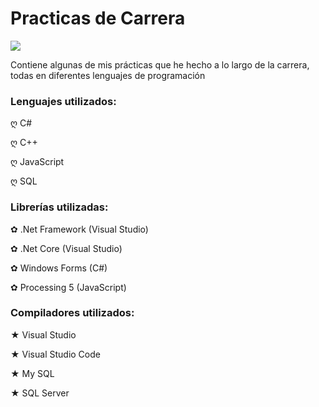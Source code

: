 # Practicas de Carrera
![](https://2.bp.blogspot.com/-r5fTrDpsTQA/U1LZZgGXjYI/AAAAAAAAHeg/UFNGH7kO8f8/s1600/0_1182c6_a1b3a575_XXL.png)

Contiene algunas de mis prácticas que he hecho a lo largo de la carrera, todas en diferentes lenguajes de programación

### Lenguajes utilizados:
ღ C#

ღ C++

ღ JavaScript

ღ SQL

### Librerías utilizadas:
✿ .Net Framework (Visual Studio)

✿ .Net Core (Visual Studio)

✿ Windows Forms (C#)

✿ Processing 5 (JavaScript)

### Compiladores utilizados:
★ Visual Studio

★ Visual Studio Code

★ My SQL

★ SQL Server
